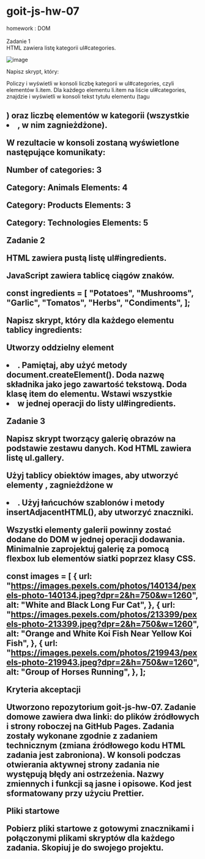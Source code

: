 # goit-js-hw-07
homework : DOM
<br>
<br>
Zadanie 1
<br>
HTML zawiera listę kategorii ul#categories.

![image](https://github.com/EwaRRPoland/goit-js-hw-07/assets/151127505/f74eb1e3-8dbe-4453-b1df-8124ceb15602)


Napisz skrypt, który:

Policzy i wyświetli w konsoli liczbę kategorii w ul#categories, czyli elementów li.item.
Dla każdego elementu li.item na liście ul#categories, znajdzie i wyświetli w konsoli tekst tytułu elementu (tagu <h2>) oraz liczbę elementów w kategorii (wszystkie <li>, w nim zagnieżdżone).


W rezultacie w konsoli zostaną wyświetlone następujące komunikaty:

Number of categories: 3

Category: Animals
Elements: 4

Category: Products
Elements: 3

Category: Technologies
Elements: 5



Zadanie 2

HTML zawiera pustą listę ul#ingredients.

<ul id="ingredients"></ul>



JavaScript zawiera tablicę ciągów znaków.

const ingredients = [
  "Potatoes",
  "Mushrooms",
  "Garlic",
  "Tomatos",
  "Herbs",
  "Condiments",
];



Napisz skrypt, który dla każdego elementu tablicy ingredients:

Utworzy oddzielny element <li>. Pamiętaj, aby użyć metody document.createElement().
Doda nazwę składnika jako jego zawartość tekstową.
Doda klasę item do elementu.
Wstawi wszystkie <li> w jednej operacji do listy ul#ingredients.


Zadanie 3

Napisz skrypt tworzący galerię obrazów na podstawie zestawu danych. Kod HTML zawiera listę ul.gallery.



<ul class="gallery"></ul>



Użyj tablicy obiektów images, aby utworzyć elementy <img>, zagnieżdżone w <li>. Użyj łańcuchów szablonów i metody insertAdjacentHTML(), aby utworzyć znaczniki.

Wszystki elementy galerii powinny zostać dodane do DOM w jednej operacji dodawania.
Minimalnie zaprojektuj galerię za pomocą flexbox lub elementów siatki poprzez klasy CSS.


const images = [
  {
    url: "<https://images.pexels.com/photos/140134/pexels-photo-140134.jpeg?dpr=2&h=750&w=1260>",
    alt: "White and Black Long Fur Cat",
  },
  {
    url: "<https://images.pexels.com/photos/213399/pexels-photo-213399.jpeg?dpr=2&h=750&w=1260>",
    alt: "Orange and White Koi Fish Near Yellow Koi Fish",
  },
  {
    url: "<https://images.pexels.com/photos/219943/pexels-photo-219943.jpeg?dpr=2&h=750&w=1260>",
    alt: "Group of Horses Running",
  },
];



Kryteria akceptacji

Utworzono repozytorium goit-js-hw-07.
Zadanie domowe zawiera dwa linki: do plików źródłowych і strony roboczej na GitHub Pages.
Zadania zostały wykonane zgodnie z zadaniem technicznym (zmiana źródłowego kodu HTML zadania jest zabroniona).
W konsoli podczas otwierania aktywnej strony zadania nie występują błędy ani ostrzeżenia.
Nazwy zmiennych i funkcji są jasne i opisowe.
Kod jest sformatowany przy użyciu Prettier.


Pliki startowe

Pobierz pliki startowe z gotowymi znacznikami i połączonymi plikami skryptów dla każdego zadania. Skopiuj je do swojego projektu.
